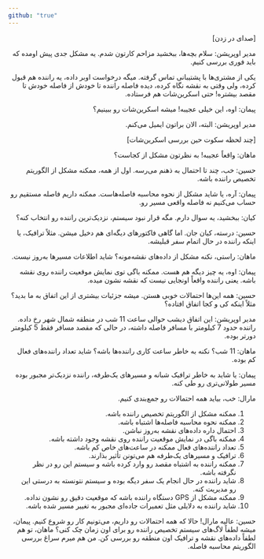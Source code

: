 ```yaml
---
github: "true"
---
```




<div dir="rtl">


[صدای در زدن]

مدیر اوپریشن:
سلام بچه‌ها، ببخشید مزاحم کارتون شدم. یه مشکل جدی پیش اومده که باید فوری بررسی کنیم.

یکی از مشتری‌ها با پشتیبانی تماس گرفته. میگه درخواست اوبر داده، یه راننده هم قبول کرده، ولی وقتی به نقشه نگاه کرده، دیده فاصله راننده تا خودش از فاصله خودش تا مقصد بیشتره! حتی اسکرین‌شات هم فرستاده.

پیمان:
اوه، این خیلی عجیبه! میشه اسکرین‌شات رو ببینیم؟

مدیر اوپریشن:
البته، الان براتون ایمیل می‌کنم.

[چند لحظه سکوت حین بررسی اسکرین‌شات]

ماهان:
واقعاً عجیبه! به نظرتون مشکل از کجاست؟

حسین:
خب، چند تا احتمال به ذهنم می‌رسه. اول از همه، ممکنه مشکل از الگوریتم تخصیص راننده باشه.

پیمان:
آره، یا شاید مشکل از نحوه محاسبه فاصله‌هاست. ممکنه داریم فاصله مستقیم رو حساب می‌کنیم نه فاصله واقعی مسیر رو.

کیان:
ببخشید، یه سوال دارم. مگه قرار نبود سیستم، نزدیک‌ترین راننده رو انتخاب کنه؟

حسین:
درسته، کیان جان. اما گاهی فاکتورهای دیگه‌ای هم دخیل میشن. مثلاً ترافیک، یا اینکه راننده در حال اتمام سفر قبلیشه.

ماهان:
راستی، نکنه مشکل از داده‌های نقشه‌مونه؟ شاید اطلاعات مسیرها به‌روز نیست.

پیمان:
اوه، یه چیز دیگه هم هست. ممکنه باگی توی نمایش موقعیت راننده روی نقشه باشه. یعنی راننده واقعاً اونجایی نیست که نقشه نشون میده.

حسین:
همه این‌ها احتمالات خوبی هستن. میشه جزئیات بیشتری از این اتفاق به ما بدید؟ مثلاً اینکه کی و کجا اتفاق افتاده؟

مدیر اوپریشن:
این اتفاق دیشب حوالی ساعت 11 شب در منطقه شمال شهر رخ داده. راننده حدود 7 کیلومتر با مسافر فاصله داشته، در حالی که مقصد مسافر فقط 5 کیلومتر دورتر بوده.

ماهان:
11 شب؟ نکنه به خاطر ساعت کاری راننده‌ها باشه؟ شاید تعداد راننده‌های فعال کم بوده.

پیمان:
یا شاید به خاطر ترافیک شبانه و مسیرهای یک‌طرفه، راننده نزدیک‌تر مجبور بوده مسیر طولانی‌تری رو طی کنه.

مارال:
خب، بیاید همه احتمالات رو جمع‌بندی کنیم. 

1. ممکنه مشکل از الگوریتم تخصیص راننده باشه.
2. ممکنه نحوه محاسبه فاصله‌ها اشتباه باشه.
3. احتمال داره داده‌های نقشه به‌روز نباشن.
4. ممکنه باگی در نمایش موقعیت راننده روی نقشه وجود داشته باشه.
5. تعداد راننده‌های فعال ممکنه در ساعت‌های خاص کم باشه.
6. ترافیک و مسیرهای یک‌طرفه هم می‌تونن تأثیر بذارند.
7. ممکنه راننده به اشتباه مقصد رو وارد کرده باشه و سیستم این رو در نظر نگرفته باشه.
8. شاید راننده در حال انجام یک سفر دیگه بوده و سیستم نتونسته به درستی این رو مدیریت کنه.
9. ممکنه مشکل از GPS دستگاه راننده باشه که موقعیت دقیق رو نشون نداده.
10. شاید راننده به دلایلی مثل تعمیرات جاده‌ای مجبور به تغییر مسیر شده باشه.

حسین:
عالیه مارال! حالا که همه احتمالات رو داریم، می‌تونیم کار رو شروع کنیم. پیمان، میشه لطفاً لاگ‌های سیستم تخصیص راننده رو برای اون زمان چک کنی؟ ماهان، تو هم لطفاً داده‌های نقشه و ترافیک اون منطقه رو بررسی کن. من هم میرم سراغ بررسی الگوریتم محاسبه فاصله.





</div>